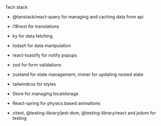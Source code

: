Tech stack

- @tanstack/react-query for managing and caching data from api
- i18next for translations
- ky for data fetching
- lodash for data manipulation
- react-toastify for notify popups
- zod for form validations
- zustand for state management, immer for updating nested state
- tailwindcss for styles
- Store for managing localstorage
- React-spring for physics based animations

- vitest, @testing-library/jest-dom, @testing-library/react and jsdom for testing
